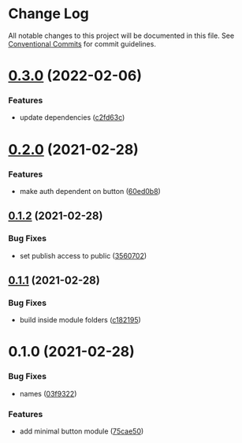 # Change Log

All notable changes to this project will be documented in this file.
See [Conventional Commits](https://conventionalcommits.org) for commit guidelines.

# [0.3.0](https://github.com/developer239/collection-angular/compare/@collection-ui/button@0.2.0...@collection-ui/button@0.3.0) (2022-02-06)


### Features

* update dependencies ([c2fd63c](https://github.com/developer239/collection-angular/commit/c2fd63c91286f493baf6a8e4f21b9270ebe21766))





# [0.2.0](https://github.com/developer239/collection-angular/compare/@collection-ui/button@0.1.2...@collection-ui/button@0.2.0) (2021-02-28)


### Features

* make auth dependent on button ([60ed0b8](https://github.com/developer239/collection-angular/commit/60ed0b876b78122e0611146b299c8a2b3a63ba14))





## [0.1.2](https://github.com/developer239/collection-angular/compare/@collection-ui/button@0.1.1...@collection-ui/button@0.1.2) (2021-02-28)


### Bug Fixes

* set publish access to public ([3560702](https://github.com/developer239/collection-angular/commit/356070207464d81da17c2cda54fb5191b6de8b16))





## [0.1.1](https://github.com/developer239/collection-angular/compare/@collection-ui/button@0.1.0...@collection-ui/button@0.1.1) (2021-02-28)


### Bug Fixes

* build inside module folders ([c182195](https://github.com/developer239/collection-angular/commit/c18219563f4ce7908cd0e5a4a3ea9d3ece920cd0))





# 0.1.0 (2021-02-28)


### Bug Fixes

* names ([03f9322](https://github.com/developer239/collection-angular/commit/03f93228362106f6b928c3a06734cf6d4327373a))


### Features

* add minimal button module ([75cae50](https://github.com/developer239/collection-angular/commit/75cae50a1f322cf4b82d2b66c10d089570319ca4))
